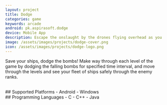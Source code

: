 ```yaml
---
layout: project
title: Dodge
categories: game
keywords: arcade
android: pk.aspirasoft.dodge
device: Mobile App
description: Escape the onslaught by the drones flying overhead as you try to make your way towards your goal.
image: /assets/images/projects/dodge-cover.png
icon: /assets/images/projects/dodge-logo.png
---
```


Save your ships, dodge the bombs! Make way through each level of the game by dodging the falling bombs for specified time interval, and move through the levels and see your fleet of ships safely through the enemy ranks.

<br>
## Supported Platforms
- Android
- Windows

<br>
## Programming Languages
- C
- C++
- Java

